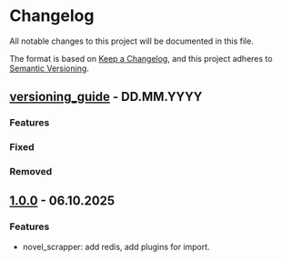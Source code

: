 # Changelog

All notable changes to this project will be documented in this file.

The format is based on [Keep a Changelog](https://keepachangelog.com/en/1.1.0/),
and this project adheres to [Semantic Versioning](https://semver.org/spec/v2.0.0.html).

## [versioning_guide] - DD.MM.YYYY

### Features

### Fixed

### Removed

## [1.0.0] - 06.10.2025

### Features

- novel_scrapper: add redis, add plugins for import.

[versioning_guide]: https://github.com/dzulfiqarzaky19/novel_scrapper/compare/main...novel_scrapper-add-redis
[1.0.0]: https://github.com/dzulfiqarzaky19/novel_scrapper/releases/tag/1.0.0
